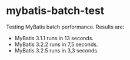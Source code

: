 mybatis-batch-test
==================

Testing MyBatis batch performance. Results are:

- MyBatis 3.1.1 runs in 13 seconds.
- MyBatis 3.2.2 runs in 7,5 seconds.
- MyBatis 3.2.5 runs in 3,3 seconds.
